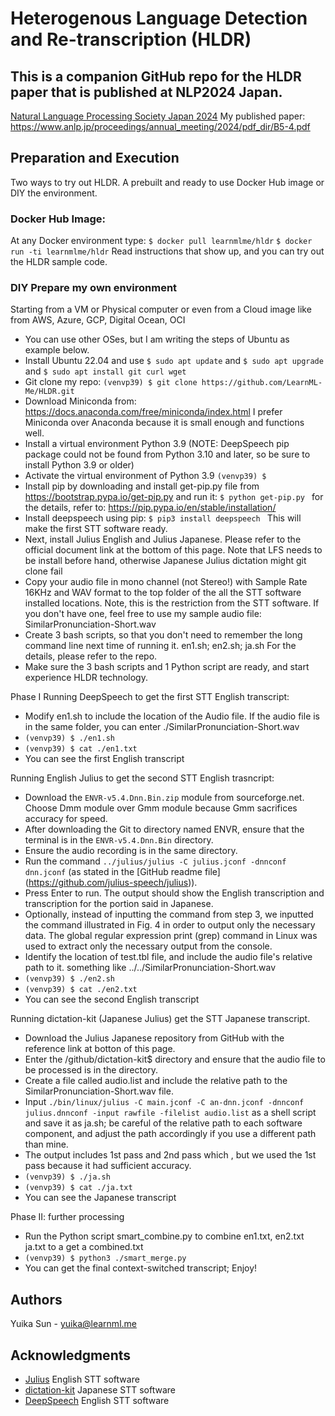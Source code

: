 # Heterogenous Language Detection and Re-transcription (HLDR)
## This is a companion GitHub repo for the HLDR paper that is published at NLP2024 Japan. 
[Natural Language Processing Society Japan 2024](https://www.anlp.jp/nlp2024/index.html) 
My published paper: https://www.anlp.jp/proceedings/annual_meeting/2024/pdf_dir/B5-4.pdf

## Preparation and Execution
Two ways to try out HLDR. A prebuilt and ready to use Docker Hub image or DIY the environment.
### Docker Hub Image:
At any Docker environment type: 
```$ docker pull learnmlme/hldr```
```$ docker run -ti learnmlme/hldr```
Read instructions that show up, and you can try out the HLDR sample code.

### DIY Prepare my own environment
Starting from a VM or Physical computer or even from a Cloud image like from AWS, Azure, GCP, Digital Ocean, OCI
* You can use other OSes, but I am writing the steps of Ubuntu as example below.
* Install Ubuntu 22.04 and use ```$ sudo apt update``` and ```$ sudo apt upgrade``` and ```$ sudo apt install git curl wget ```
* Git clone my repo: ```(venvp39) $ git clone https://github.com/LearnML-Me/HLDR.git ```
* Download Miniconda from: https://docs.anaconda.com/free/miniconda/index.html I prefer Miniconda over Anaconda because it is small enough and functions well.
* Install a virtual environment Python 3.9 (NOTE: DeepSpeech pip package could not be found from Python 3.10 and later, so be sure to install Python 3.9 or older)
* Activate the virtual environment of Python 3.9 ```(venvp39) $ ```
* Install pip by downloading and install get-pip.py file from https://bootstrap.pypa.io/get-pip.py and run it: ```$ python get-pip.py ``` for the details, refer to: https://pip.pypa.io/en/stable/installation/
* Install deepspeech using pip: ```$ pip3 install deepspeech ``` This will make the first STT software ready.
* Next, install Julius English and Julius Japanese. Please refer to the official document link at the bottom of this page. Note that LFS needs to be install before hand, otherwise Japanese Julius dictation might git clone fail
* Copy your audio file in mono channel (not Stereo!) with Sample Rate 16KHz and WAV format to the top folder of the all the STT software installed locations. Note, this is the restriction from the STT software. If you don't have one, feel free to use my sample audio file: SimilarPronunciation-Short.wav
* Create 3 bash scripts, so that you don't need to remember the long command line next time of running it. en1.sh; en2.sh; ja.sh For the details, please refer to the repo.
* Make sure the 3 bash scripts and 1 Python script are ready, and start experience HLDR technology.
  
Phase I
Running DeepSpeech to get the first STT English transcript:
* Modify en1.sh to include the location of the Audio file. If the audio file is in the same folder, you can enter ./SimilarPronunciation-Short.wav
* ```(venvp39) $ ./en1.sh```
* ```(venvp39) $ cat ./en1.txt```
* You can see the first English transcript

Running English Julius to get the second STT English trasncript:
* Download the ```ENVR-v5.4.Dnn.Bin.zip``` module from sourceforge.net. Choose Dmm module over Gmm module because Gmm sacrifices accuracy for speed. 
* After downloading the Git to directory named ENVR, ensure that the terminal is in the ```ENVR-v5.4.Dnn.Bin``` directory. 
* Ensure the audio recording is in the same directory. 
* Run the command ```../julius/julius -C julius.jconf -dnnconf dnn.jconf``` (as stated in the [GitHub readme file] (https://github.com/julius-speech/julius)).
* Press Enter to run.  The output should show the English transcription and transcription for the portion said in Japanese.
* Optionally, instead of inputting the command from step 3, we inputted the command illustrated in Fig. 4 in order to output only the necessary data. The global regular expression print (grep) command in Linux was used to extract only the necessary output from the console.
* Identify the location of test.tbl file, and include the audio file's relative path to it. something like ../../SimilarPronunciation-Short.wav
* ```(venvp39) $ ./en2.sh```
* ```(venvp39) $ cat ./en2.txt```
* You can see the second English transcript

Running dictation-kit (Japanese Julius) get the STT Japanese transcript.
* Download the Julius Japanese repository from GitHub with the reference link at botton of this page.
* Enter the /github/dictation-kit$ directory and ensure that the audio file to be processed is in the directory. 
* Create a file called audio.list and include the relative path to the SimilarPronunciation-Short.wav file.
* Input ```./bin/linux/julius -C main.jconf -C an-dnn.jconf -dnnconf julius.dnnconf -input rawfile -filelist audio.list``` as a shell script and save it as ja.sh; be careful of the relative path to each software component, and adjust the path accordingly if you use a different path than mine.
* The output includes 1st pass and 2nd pass which , but we used the 1st pass because it had sufficient accuracy.
* ```(venvp39) $ ./ja.sh```
* ```(venvp39) $ cat ./ja.txt```
* You can see the Japanese transcript

  
Phase II: further processing
* Run the Python script smart_combine.py to combine en1.txt, en2.txt ja.txt to a get a combined.txt
* ```(venvp39) $ python3 ./smart_merge.py```
* You can get the final context-switched transcript; Enjoy!
  
## Authors

Yuika Sun - yuika@learnml.me 

## Acknowledgments
* [Julius](https://github.com/julius-speech/julius) English STT software
* [dictation-kit](https://github.com/julius-speech/dictation-kit) Japanese STT software
* [DeepSpeech](https://github.com/mozilla/DeepSpeech) English STT software
